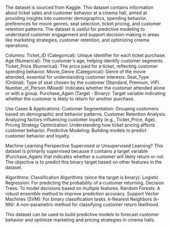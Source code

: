 The dataset is sourced from Kaggle. This dataset contains information about ticket sales and customer behavior at a cinema hall, aimed at providing insights into customer demographics, spending behavior, preferences for movie genres, seat selection, ticket pricing, and customer retention patterns. The dataset is useful for predictive modeling to understand customer engagement and support decision-making in areas like marketing strategies, customer retention, and optimizing cinema operations.

Columns:
Ticket_ID (Categorical): Unique identifier for each ticket purchase.
Age (Numerical): The customer's age, helping identify customer segments.
Ticket_Price (Numerical): The price paid for a ticket, reflecting customer spending behavior.
Movie_Genre (Categorical): Genre of the movie attended, essential for understanding customer interests.
Seat_Type (Ordinal): Type of seat chosen by the customer (Standard, Premium, VIP).
Number_of_Person (Mixed): Indicates whether the customer attended alone or with a group.
Purchase_Again (Target - Binary): Target variable indicating whether the customer is likely to return for another purchase.

Use Cases & Applications:
Customer Segmentation: Grouping customers based on demographic and behavior patterns.
Customer Retention Analysis: Analyzing factors influencing customer loyalty (e.g., Ticket_Price, Age).
Pricing Strategy Optimization: Understanding how ticket pricing affects customer behavior.
Predictive Modeling: Building models to predict customer behavior and loyalty.

Machine Learning Perspective
Supervised or Unsupervised Learning?
This dataset is primarily supervised because it contains a target variable (Purchase_Again) that indicates whether a customer will likely return or not. The objective is to predict this binary target based on other features in the dataset.

Algorithms:
Classification Algorithms (since the target is binary):
Logistic Regression: For predicting the probability of a customer returning.
Decision Trees: To model decisions based on multiple features.
Random Forests: A robust ensemble method to improve prediction accuracy.
Support Vector Machines (SVM): For binary classification tasks.
k-Nearest Neighbors (k-NN): A non-parametric method for classifying customer return likelihood.

This dataset can be used to build predictive models to forecast customer behavior and optimize marketing and pricing strategies in cinema halls.
